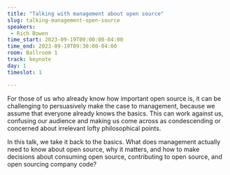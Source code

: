 ```yaml
---
title: "Talking with management about open source"
slug: talking-management-open-source
speakers:
 - Rich Bowen
time_start: 2023-09-19T09:00:00-04:00
time_end: 2023-09-19T09:30:00-04:00
room: Ballroom 1
track: keynote
day: 1
timeslot: 1

---
```


For those of us who already know how important open source is, it can
be challenging to persuasively make the case to management, because we
assume that everyone already knows the basics. This can work against
us, confusing our audience and making us come across as condescending
or concerned about irrelevant lofty philosophical points.

In this talk, we take it back to the basics. What does management
actually need to know about open source, why it matters, and how to
make decisions about consuming open source, contributing to open
source, and open sourcing company code?
